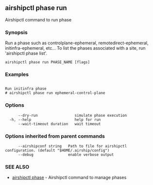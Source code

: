 ## airshipctl phase run

Airshipctl command to run phase

### Synopsis


Run a phase such as controlplane-ephemeral, remotedirect-ephemeral, initinfra-ephemeral, etc...
To list the phases associated with a site, run 'airshipctl phase list'.


```
airshipctl phase run PHASE_NAME [flags]
```

### Examples

```

Run initinfra phase
# airshipctl phase run ephemeral-control-plane

```

### Options

```
      --dry-run                 simulate phase execution
  -h, --help                    help for run
      --wait-timeout duration   wait timeout
```

### Options inherited from parent commands

```
      --airshipconf string   Path to file for airshipctl configuration. (default "$HOME/.airship/config")
      --debug                enable verbose output
```

### SEE ALSO

* [airshipctl phase](airshipctl_phase.md)	 - Airshipctl command to manage phases

